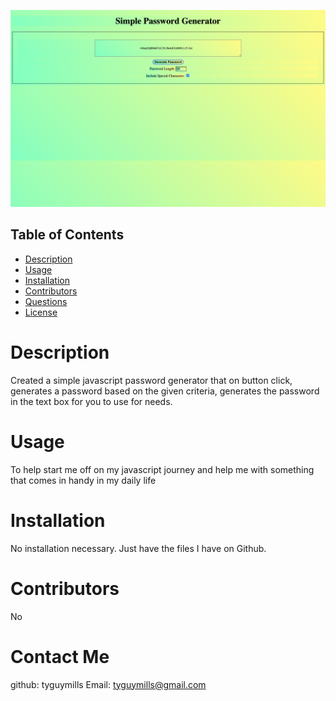 
![plot](./assets/passwordgeneratorinaction.png)

    
## Table of Contents
- [Description](#description)
- [Usage](#usage)
- [Installation](#installation)
- [Contributors](#contributors)
- [Questions](#question)
- [License](#license)
    
        
# Description
Created a simple javascript password generator that on button click, generates a password based on the given criteria, generates the password in the text box for you to use for needs. 
    
# Usage
To help start me off on my javascript journey and help me with something that comes in handy in my daily life
    
# Installation
No installation necessary. Just have the files I have on Github.
    
# Contributors
No
    
# Contact Me

github: tyguymills
Email: tyguymills@gmail.com
    

